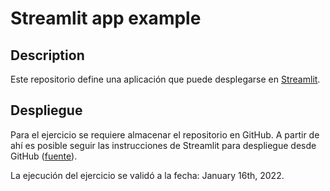 # Streamlit app example

## Description
Este repositorio define una aplicación que puede desplegarse en [Streamlit](https://streamlit.io/).

## Despliegue
Para el ejercicio se requiere almacenar el repositorio en GitHub. A partir de ahí es posible seguir las instrucciones de Streamlit para despliegue desde GitHub ([fuente](https://docs.streamlit.io/streamlit-community-cloud/deploy-your-app)).

La ejecución del ejercicio se validó a la fecha: January 16th, 2022.
